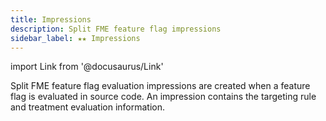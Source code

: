 ```yaml
---
title: Impressions
description: Split FME feature flag impressions
sidebar_label: ★★ Impressions
---
```

import Link from '@docusaurus/Link'

Split FME feature flag evaluation impressions are created when a feature flag is evaluated in source code. An impression contains the <Link to="../feature-flags/targeting-rules">targeting rule</Link> and <Link to="../feature-flags/evaluating-a-feature-flag">treatment evaluation</Link> information.